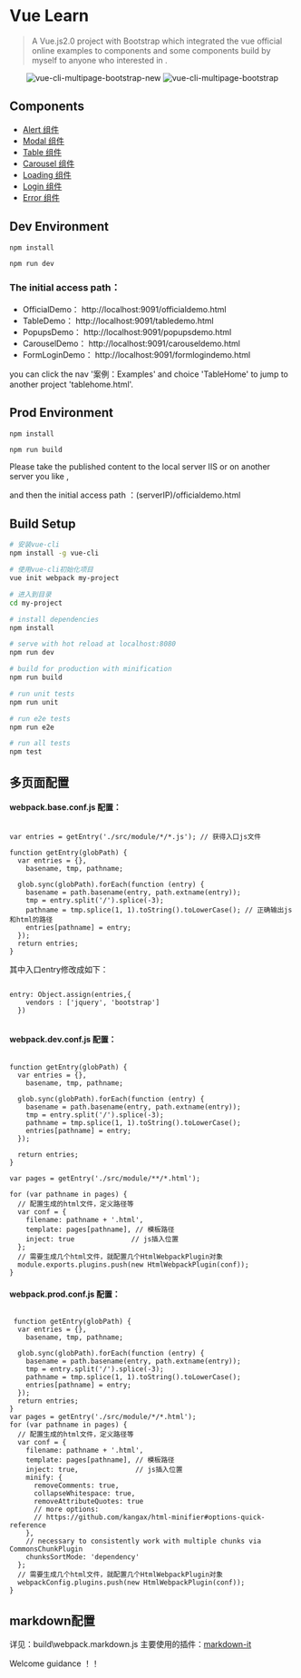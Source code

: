 # Vue Learn

> A Vue.js2.0 project with Bootstrap which integrated the vue official online examples to components and some components build by myself to anyone who interested in .

<div align="center">
  <img src="https://github.com/zhoou/DataSource/blob/master/images/newvue2.png" alt="vue-cli-multipage-bootstrap-new">
  <img src="https://github.com/zhoou/DataSource/blob/master/images/vue-cli-multipage-bootstrap.gif?raw=true" alt="vue-cli-multipage-bootstrap"/>
</div>

## Components
* [Alert 组件](/src/components/Common/vAlert.vue)
* [Modal 组件](/src/components/Common/vModal.vue)
* [Table 组件](/src/components/Common/vTable.vue)
* [Carousel 组件](/src/components/Common/vCarousel.vue)
* [Loading 组件](/src/components/Common/vLoading.vue)
* [Login 组件](/src/components/Common/vLogin.vue)
* [Error 组件](/src/components/Common/vError.vue)

## Dev Environment

`npm install`

`npm run dev`

### The initial access path：
<ul>
<li>OfficialDemo： http://localhost:9091/officialdemo.html</li>
<li>TableDemo： http://localhost:9091/tabledemo.html</li>
<li>PopupsDemo： http://localhost:9091/popupsdemo.html</li>
<li>CarouselDemo： http://localhost:9091/carouseldemo.html</li>
<li>FormLoginDemo： http://localhost:9091/formlogindemo.html</li>
</ul>

you can click the nav '案例：Examples' and choice 'TableHome' to jump to another project 'tablehome.html'.

## Prod Environment

`npm install`

`npm run build`

Please take the published content to the local server IIS or on another server you like ,

and then the initial access path ：(serverIP)/officialdemo.html

## Build Setup

``` bash
# 安装vue-cli
npm install -g vue-cli

# 使用vue-cli初始化项目
vue init webpack my-project

# 进入到目录
cd my-project

# install dependencies
npm install

# serve with hot reload at localhost:8080
npm run dev

# build for production with minification
npm run build

# run unit tests
npm run unit

# run e2e tests
npm run e2e

# run all tests
npm test
```
## 多页面配置

#### webpack.base.conf.js 配置：
<pre><code>
var entries = getEntry('./src/module/*/*.js'); // 获得入口js文件

function getEntry(globPath) {
  var entries = {},
    basename, tmp, pathname;

  glob.sync(globPath).forEach(function (entry) {
    basename = path.basename(entry, path.extname(entry));
    tmp = entry.split('/').splice(-3);
    pathname = tmp.splice(1, 1).toString().toLowerCase(); // 正确输出js和html的路径
    entries[pathname] = entry;
  });
  return entries;
}
</code></pre>
其中入口entry修改成如下：
<pre><code>
entry: Object.assign(entries,{
    vendors : ['jquery', 'bootstrap']
  })
 </code></pre>

#### webpack.dev.conf.js 配置：
<pre><code>
function getEntry(globPath) {
  var entries = {},
    basename, tmp, pathname;

  glob.sync(globPath).forEach(function (entry) {
    basename = path.basename(entry, path.extname(entry));
    tmp = entry.split('/').splice(-3);
    pathname = tmp.splice(1, 1).toString().toLowerCase();
    entries[pathname] = entry;
  });

  return entries;
}

var pages = getEntry('./src/module/**/*.html');

for (var pathname in pages) {
  // 配置生成的html文件，定义路径等
  var conf = {
    filename: pathname + '.html',
    template: pages[pathname], // 模板路径
    inject: true              // js插入位置
  };
  // 需要生成几个html文件，就配置几个HtmlWebpackPlugin对象
  module.exports.plugins.push(new HtmlWebpackPlugin(conf));
}
</code></pre>
 
#### webpack.prod.conf.js 配置：
 <pre><code>
 function getEntry(globPath) {
  var entries = {},
    basename, tmp, pathname;

  glob.sync(globPath).forEach(function (entry) {
    basename = path.basename(entry, path.extname(entry));
    tmp = entry.split('/').splice(-3);
    pathname = tmp.splice(1, 1).toString().toLowerCase();
    entries[pathname] = entry;
  });
  return entries;
}
var pages = getEntry('./src/module/*/*.html');
for (var pathname in pages) {
  // 配置生成的html文件，定义路径等
  var conf = {
    filename: pathname + '.html',
    template: pages[pathname], // 模板路径
    inject: true,              // js插入位置
    minify: {
      removeComments: true,
      collapseWhitespace: true,
      removeAttributeQuotes: true
      // more options:
      // https://github.com/kangax/html-minifier#options-quick-reference
    },
    // necessary to consistently work with multiple chunks via CommonsChunkPlugin
    chunksSortMode: 'dependency'
  };
  // 需要生成几个html文件，就配置几个HtmlWebpackPlugin对象
  webpackConfig.plugins.push(new HtmlWebpackPlugin(conf));
}
</code></pre>

## markdown配置

详见：build\webpack.markdown.js
主要使用的插件：[markdown-it](https://github.com/markdown-it/markdown-it)


Welcome guidance ！！
